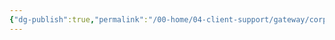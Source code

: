 ```yaml
---
{"dg-publish":true,"permalink":"/00-home/04-client-support/gateway/corporate-bank-i-ds/","title":"Corporate Bank IDs"}
---
```


